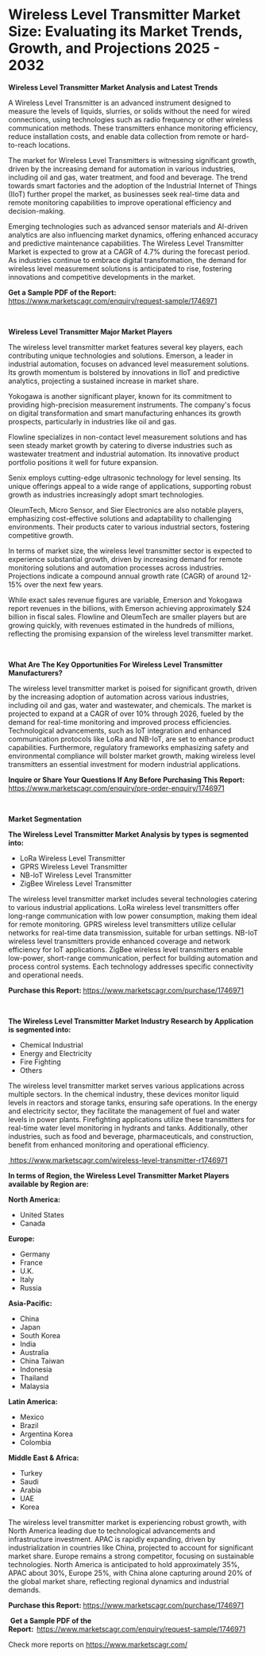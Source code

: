 <p><h1>Wireless Level Transmitter Market Size: Evaluating its Market Trends, Growth, and Projections 2025 - 2032</h1></p><p><strong>Wireless Level Transmitter Market Analysis and Latest Trends</strong></p>
<p><p>A Wireless Level Transmitter is an advanced instrument designed to measure the levels of liquids, slurries, or solids without the need for wired connections, using technologies such as radio frequency or other wireless communication methods. These transmitters enhance monitoring efficiency, reduce installation costs, and enable data collection from remote or hard-to-reach locations. </p><p>The market for Wireless Level Transmitters is witnessing significant growth, driven by the increasing demand for automation in various industries, including oil and gas, water treatment, and food and beverage. The trend towards smart factories and the adoption of the Industrial Internet of Things (IIoT) further propel the market, as businesses seek real-time data and remote monitoring capabilities to improve operational efficiency and decision-making. </p><p>Emerging technologies such as advanced sensor materials and AI-driven analytics are also influencing market dynamics, offering enhanced accuracy and predictive maintenance capabilities. The Wireless Level Transmitter Market is expected to grow at a CAGR of 4.7% during the forecast period. As industries continue to embrace digital transformation, the demand for wireless level measurement solutions is anticipated to rise, fostering innovations and competitive developments in the market.</p></p>
<p><strong>Get a Sample PDF of the Report:&nbsp;</strong> <a href="https://www.marketscagr.com/enquiry/request-sample/1746971?utm_campaign=3019&utm_medium=2&utm_source=Github&utm_content=ia&utm_term=09042025&utm_id=wireless-level-transmitter">https://www.marketscagr.com/enquiry/request-sample/1746971</a></p>
<p>&nbsp;</p>
<p><strong>Wireless Level Transmitter Major Market Players</strong></p>
<p><p>The wireless level transmitter market features several key players, each contributing unique technologies and solutions. Emerson, a leader in industrial automation, focuses on advanced level measurement solutions. Its growth momentum is bolstered by innovations in IIoT and predictive analytics, projecting a sustained increase in market share.</p><p>Yokogawa is another significant player, known for its commitment to providing high-precision measurement instruments. The company's focus on digital transformation and smart manufacturing enhances its growth prospects, particularly in industries like oil and gas.</p><p>Flowline specializes in non-contact level measurement solutions and has seen steady market growth by catering to diverse industries such as wastewater treatment and industrial automation. Its innovative product portfolio positions it well for future expansion.</p><p>Senix employs cutting-edge ultrasonic technology for level sensing. Its unique offerings appeal to a wide range of applications, supporting robust growth as industries increasingly adopt smart technologies.</p><p>OleumTech, Micro Sensor, and Sier Electronics are also notable players, emphasizing cost-effective solutions and adaptability to challenging environments. Their products cater to various industrial sectors, fostering competitive growth.</p><p>In terms of market size, the wireless level transmitter sector is expected to experience substantial growth, driven by increasing demand for remote monitoring solutions and automation processes across industries. Projections indicate a compound annual growth rate (CAGR) of around 12-15% over the next few years.</p><p>While exact sales revenue figures are variable, Emerson and Yokogawa report revenues in the billions, with Emerson achieving approximately $24 billion in fiscal sales. Flowline and OleumTech are smaller players but are growing quickly, with revenues estimated in the hundreds of millions, reflecting the promising expansion of the wireless level transmitter market.</p></p>
<p>&nbsp;</p>
<p><strong>What Are The Key Opportunities For Wireless Level Transmitter Manufacturers?</strong></p>
<p><p>The wireless level transmitter market is poised for significant growth, driven by the increasing adoption of automation across various industries, including oil and gas, water and wastewater, and chemicals. The market is projected to expand at a CAGR of over 10% through 2026, fueled by the demand for real-time monitoring and improved process efficiencies. Technological advancements, such as IoT integration and enhanced communication protocols like LoRa and NB-IoT, are set to enhance product capabilities. Furthermore, regulatory frameworks emphasizing safety and environmental compliance will bolster market growth, making wireless level transmitters an essential investment for modern industrial applications.</p></p>
<p><strong>Inquire or Share Your Questions If Any Before Purchasing This Report:</strong> <a href="https://www.marketscagr.com/enquiry/pre-order-enquiry/1746971?utm_campaign=3019&utm_medium=2&utm_source=Github&utm_content=ia&utm_term=09042025&utm_id=wireless-level-transmitter">https://www.marketscagr.com/enquiry/pre-order-enquiry/1746971</a></p>
<p>&nbsp;</p>
<p><strong>Market Segmentation</strong></p>
<p><strong>The Wireless Level Transmitter Market Analysis by types is segmented into:</strong></p>
<p><ul><li>LoRa Wireless Level Transmitter</li><li>GPRS Wireless Level Transmitter</li><li>NB-loT Wireless Level Transmitter</li><li>ZigBee Wireless Level Transmitter</li></ul></p>
<p><p>The wireless level transmitter market includes several technologies catering to various industrial applications. LoRa wireless level transmitters offer long-range communication with low power consumption, making them ideal for remote monitoring. GPRS wireless level transmitters utilize cellular networks for real-time data transmission, suitable for urban settings. NB-IoT wireless level transmitters provide enhanced coverage and network efficiency for IoT applications. ZigBee wireless level transmitters enable low-power, short-range communication, perfect for building automation and process control systems. Each technology addresses specific connectivity and operational needs.</p></p>
<p><strong>Purchase this Report:&nbsp;</strong><a href="https://www.marketscagr.com/purchase/1746971?utm_campaign=3019&utm_medium=2&utm_source=Github&utm_content=ia&utm_term=09042025&utm_id=wireless-level-transmitter">https://www.marketscagr.com/purchase/1746971</a></p>
<p>&nbsp;</p>
<p><strong>The Wireless Level Transmitter Market Industry Research by Application is segmented into:</strong></p>
<p><ul><li>Chemical Industrial</li><li>Energy and Electricity</li><li>Fire Fighting</li><li>Others</li></ul></p>
<p><p>The wireless level transmitter market serves various applications across multiple sectors. In the chemical industry, these devices monitor liquid levels in reactors and storage tanks, ensuring safe operations. In the energy and electricity sector, they facilitate the management of fuel and water levels in power plants. Firefighting applications utilize these transmitters for real-time water level monitoring in hydrants and tanks. Additionally, other industries, such as food and beverage, pharmaceuticals, and construction, benefit from enhanced monitoring and operational efficiency.</p></p>
<p><a href="https://www.marketscagr.com/wireless-level-transmitter-r1746971?utm_campaign=3019&utm_medium=2&utm_source=Github&utm_content=ia&utm_term=09042025&utm_id=wireless-level-transmitter">&nbsp;https://www.marketscagr.com/wireless-level-transmitter-r1746971</a></p>
<p><strong>In terms of Region, the Wireless Level Transmitter Market Players available by Region are:</strong></p>
<p>
    <p> <strong> North America: </strong>
        <ul>
            <li>United States</li>
            <li>Canada</li>
        </ul>
        </p> 
    <p> <strong> Europe: </strong>
        <ul>
            <li>Germany</li>
            <li>France</li>
            <li>U.K.</li>
            <li>Italy</li>
            <li>Russia</li>
        </ul>
        </p> 
    <p> <strong> Asia-Pacific: </strong>
        <ul>
            <li>China</li>
            <li>Japan</li>
            <li>South Korea</li>
            <li>India</li>
            <li>Australia</li>
            <li>China Taiwan</li>
            <li>Indonesia</li>
            <li>Thailand</li>
            <li>Malaysia</li>
        </ul>
        </p> 
    <p> <strong> Latin America: </strong>
        <ul>
            <li>Mexico</li>
            <li>Brazil</li>
            <li>Argentina Korea</li>
            <li>Colombia</li>
        </ul>
        </p> 
    <p> <strong> Middle East & Africa: </strong>
        <ul>
            <li>Turkey</li>
            <li>Saudi</li>
            <li>Arabia</li>
            <li>UAE</li>
            <li>Korea</li>
        </ul>
    </p>
    </p>
<p><p>The wireless level transmitter market is experiencing robust growth, with North America leading due to technological advancements and infrastructure investment. APAC is rapidly expanding, driven by industrialization in countries like China, projected to account for significant market share. Europe remains a strong competitor, focusing on sustainable technologies. North America is anticipated to hold approximately 35%, APAC about 30%, Europe 25%, with China alone capturing around 20% of the global market share, reflecting regional dynamics and industrial demands.</p></p>
<p><strong>Purchase this Report: </strong><a href="https://www.marketscagr.com/purchase/1746971?utm_campaign=3019&utm_medium=2&utm_source=Github&utm_content=ia&utm_term=09042025&utm_id=wireless-level-transmitter">https://www.marketscagr.com/purchase/1746971</a></p>
<p>&nbsp;<strong>Get a Sample PDF of the Report:&nbsp;&nbsp;</strong><a href="https://www.marketscagr.com/enquiry/request-sample/1746971?utm_campaign=3019&utm_medium=2&utm_source=Github&utm_content=ia&utm_term=09042025&utm_id=wireless-level-transmitter">https://www.marketscagr.com/enquiry/request-sample/1746971</a></p>
<p><strong></strong></p>
<p>Check more reports on <a href="https://www.marketscagr.com/?utm_campaign=3019&utm_medium=2&utm_source=Github&utm_content=ia&utm_term=09042025&utm_id=wireless-level-transmitter">https://www.marketscagr.com/</a></p>